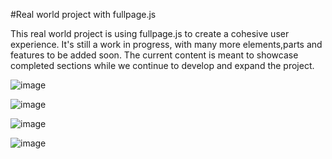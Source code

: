 #Real world project with fullpage.js

This real world project is using fullpage.js to create a cohesive user experience. It's still a work in progress, with many more elements,parts and features to be added soon. The current content is meant to showcase completed sections while we continue to develop and expand the project.

![image](https://github.com/balazsbatorszigetvary/mikmak-studio-fullpage.js/assets/129226735/1b87253d-3694-4a14-9f2e-84003f638288)

![image](https://github.com/balazsbatorszigetvary/mikmak-studio-fullpage.js/assets/129226735/53e9c88f-b1ea-403e-bb63-ab810b2f7b8a)


![image](https://github.com/balazsbatorszigetvary/mikmak-studio-fullpage.js/assets/129226735/25db9ec9-3a93-4040-8f52-70ca12f55af6)


![image](https://github.com/balazsbatorszigetvary/mikmak-studio-fullpage.js/assets/129226735/df6ce357-24b4-40a4-bf4e-e6efdb24ad1c)





